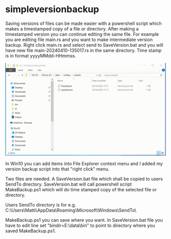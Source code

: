 # simpleversionbackup

Saving versions of files can be made easier with a powershell script which makes a timestamped copy of a file or directory. After making a timestamped version you can continue editing
the same file. For example you are editing file main.rs and you want to make intermediate version backup. Right click main.rs and select send to SaveVersion.bat and you will have new file
main-20240410-135017.rs in the same directory. Time stamp is in format yyyyMMdd-HHmmss.

![Usage example](docs/contextmenuaddversion.gif)

In Win10 you can add items into File Explorer context menu and I added my version backup script into that "right click" menu.

Two files are needed. A SaveVersion.bat file which shall be copied to users SendTo directory. SaveVersion.bat will call powershell script MakeBackup.ps1 which will do time stamped copy of
the selected file or directory.

Users SendTo directory is for e.g.<br/>
C:\Users\Matti\AppData\Roaming\Microsoft\Windows\SendTo\

MakeBackup.ps1 you can save where you want. In SaveVersion.bat file you have to edit line
set "bindir=E:\data\bin"
to point to directory where you saved MakeBackup.ps1.
